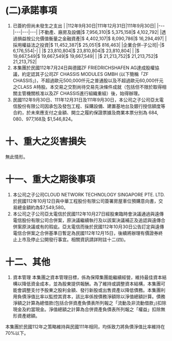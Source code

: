 # (二)承諾事項

1. 已簽約但尚未發生之支出
| |112年9月30日|111年12月31日|111年9月30日|
|---|---|---|---|
|不動產、廠房及設備|$ 7,956,310|$ 5,375,158|$ 4,102,792|
|透過損益按公允價值衡量之金融資產|$ 4,402,107|$ 8,090,786|$ 16,294,497|
|採用權益法之投資|$ 11,452,387|$ 25,051|$ 816,463|
|企業合併-子公司|-|$ 6,176,554|-|
| |$ 23,810,804|$ 23,810,804|$ 23,810,804|
| |$ 19,667,549|$ 19,667,549|$ 19,667,549|
| |$ 21,213,752|$ 21,213,752|$ 21,213,752|
2. 本集團於民國112年7月24日與德國ZF FRIEDRICHSHAFEN AG達成股權協議，約定認其子公司ZF CHASSIS MODULES GMBH (以下簡稱「ZF CHASSIS」)，不超過歐元500,000仟元之普通股以及不超過歐元60,000仟元之CLASS A特股。本交易之交割尚待交易先決條件成就（包括但不限於取得相關主管機關核准以及ZF CHASSIS進行組織重組）後，始得辦理。
3. 民國112年9月30日、111年12月31日及111年9月30日，本公司之子公司亞太電信股份有限公司因承包及發包工程、採購設備、建置基地台及銀行授信額度等合約，於未來應支付之金額、開立之履約保證票據及商業本票分別為 $684,080、$977,168及 $1,546,824。

# 十、重大之災害損失

無此情形。

# 十一、重大之期後事項

1. 本公司之子公司CLOUD NETWORK TECHNOLOGY SINGAPORE PTE. LTD.於民國112年10月12日與中華工程股份有限公司簽署房屋車位預購意向書，交易總金額約為$7,549,580。
2. 本公司之子公司亞太電信於民國112年10月27日經股東臨時會決議通過與遠傳電信股份有限公司合併案，原決議繼續執行及以該案決議補正及追認與遠傳合併案原決議或有的瑕疵。亞太電信而後於民國112年10月30日公告訂定與遠傳電信合併案之合併基準日暫定為民國112年12月15日，後續將辦理有價證券終止上市及停止公開發行事宜。相關資訊請詳附註十二(四)。

# 十二、其他

1. 資本管理
本集團之資本管理目標，係為保障集團能繼續經營，維持最佳資本結構以降低資金成本，並為股東提供報酬。為了維持或調整資本結構，本集團可能會調整支付予股東之股利金額、發行新股或出售資產以降低債務。本集團利用負債淨值比率以監控其資本，該比率係按債務淨額除以淨值總額計算。債務淨額之計算為總借款(包括合併資產負債表所列報之「流動及非流動借款」)扣除現金及約當現金。淨值總額之計算為合併資產負債表所列報之「權益」扣除無形資產總額。

本集團於民國112年之策略維持與民國111年相同，均係致力將負債淨值比率維持在70%以下。